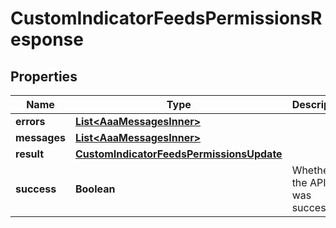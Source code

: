 

# CustomIndicatorFeedsPermissionsResponse


## Properties

| Name | Type | Description | Notes |
|------------ | ------------- | ------------- | -------------|
|**errors** | [**List&lt;AaaMessagesInner&gt;**](AaaMessagesInner.md) |  |  |
|**messages** | [**List&lt;AaaMessagesInner&gt;**](AaaMessagesInner.md) |  |  |
|**result** | [**CustomIndicatorFeedsPermissionsUpdate**](CustomIndicatorFeedsPermissionsUpdate.md) |  |  |
|**success** | **Boolean** | Whether the API call was successful |  |



